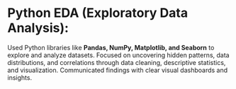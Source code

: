 # Python EDA (Exploratory Data Analysis):

Used Python libraries like **Pandas, NumPy, Matplotlib, and Seaborn** to explore and analyze datasets. Focused on uncovering hidden patterns, data distributions, and correlations through data cleaning, descriptive statistics, and visualization. Communicated findings with clear visual dashboards and insights.

